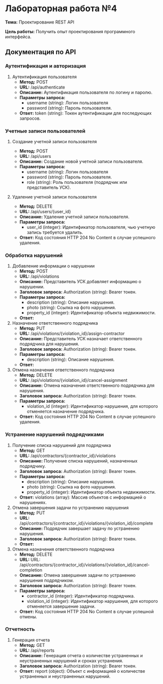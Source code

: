 # Лабораторная работа №4
**Тема:** Проектирование REST API
 
**Цель работы:** Получить опыт проектирования программного интерфейса.
## Документация по API
### Аутентификация и авторизация
1. Аутентификация пользователя
   - **Метод:** POST
   - **URL:** /api/authenticate
   - **Описание:** Аутентификация пользователя по логину и паролю.
   - **Параметры запроса:**
     - username (string): Логин пользователя
     - password (string): Пароль пользователя.
   - **Ответ:** token (string): Токен аутентификации для последующих запросов.
 
### Учетные записи пользователей
1. Создание учетной записи пользователя
   - **Метод:** POST
   - **URL:** /api/users
   - **Описание:** Создание новой учетной записи пользователя.
   - **Параметры запроса:**
     - username (string): Логин пользователя
     - password (string): Пароль пользователя.
     - role (string): Роль пользователя (подрядчик или представитель УСК).
  
2. Удаление учетной записи пользователя
   - **Метод:** DELETE
   - **URL:** /api/users/{user_id}
   - **Описание:** Удаление учетной записи пользователя.
   - **Параметры запроса:**
     - user_id (integer): Идентификатор пользователя, чью учетную запись требуется удалить.
   - **Ответ:** Код состояния HTTP 204 No Content в случае успешного удаления.
 
 ### Обработка нарушений    
 1. Добавление информации о нарушении
    - **Метод:** POST
    - **URL:** /api/violations
    - **Описание:**  Представитель УСК добавляет информацию о нарушении.
    - **Заголовок запроса:** Authorization (string): Bearer токен.
    - **Параметры запроса:**
      - description (string): Описание нарушения.
      - photo (string): Ссылка на фото нарушения.
      - property_id (integer): Идентификатор объекта недвижимости.
    - **Ответ:**
 2. Назначение ответственного подрядчика
    - **Метод:** PUT
    - **URL:** /api/violations/{violation_id}/assign-contractor
    - **Описание:**  Представитель УСК назначает ответственного подрядчика для нарушения.
    - **Заголовок запроса:** Authorization (string): Bearer токен.
    - **Параметры запроса:**
      - description (string): Описание нарушения.
    - **Ответ:**
3.  Отмена назначения ответственного подрядчика
    - **Метод:** DELETE
    - **URL:** /api/violations/{violation_id}/cancel-assignment
    - **Описание:**  Отмена назначения ответственного подрядчика для нарушения.
    - **Заголовок запроса:** Authorization (string): Bearer токен.
    - **Параметры запроса:**
      - violation_id (integer): Идентификатор нарушения, для которого отменяется назначение подрядчика.
    - **Ответ:** Код состояния HTTP 204 No Content в случае успешного удаления.
### Устранение нарушений подрядчиками
1. Получение списка нарушений для подрядчика
    - **Метод:** GET
    - **URL:** /api/contractors/{contractor_id}/violations
    - **Описание:**  Получение списка нарушений, назначенных подрядчику.
    - **Заголовок запроса:** Authorization (string): Bearer токен.
    - **Параметры запроса:**
      - description (string): Описание нарушения.
      - photo (string): Ссылка на фото нарушения.
      - property_id (integer): Идентификатор объекта недвижимости.
    - **Ответ:** violations (array): Массив объектов с информацией о нарушениях.
 2. Отмена завершения задачи по устранению нарушения
    - **Метод:** PUT
    - **URL:** /api/contractors/{contractor_id}/violations/{violation_id}/complete
    - **Описание:**  Подрядчик завершает задачу по устранению нарушения.
    - **Заголовок запроса:** Authorization (string): Bearer токен.
    - **Ответ:**
3.  Отмена назначения ответственного подрядчика
    - **Метод:** DELETE
    - **URL:** URL: /api/contractors/{contractor_id}/violations/{violation_id}/cancel-completion
    - **Описание:**  Отмена завершения задачи по устранению нарушения подрядчиком.
    - **Заголовок запроса:** Authorization (string): Bearer токен.
    - **Параметры запроса:**
      - contractor_id (integer): Идентификатор подрядчика.
      - violation_id (integer): Идентификатор нарушения, для которого отменяется завершение задачи.
    - **Ответ:** Код состояния HTTP 204 No Content в случае успешной отмены.
### Отчетность
1. Генерация отчета
    - **Метод:** GET
    - **URL:** /api/reports
    - **Описание:**  Генерация отчета о количестве устраненных и неустраненных нарушений и сроках устранения.
    - **Заголовок запроса:** Authorization (string): Bearer токен.
    - **Ответ:** report (object): Объект с информацией о количестве устраненных и неустраненных нарушений.

